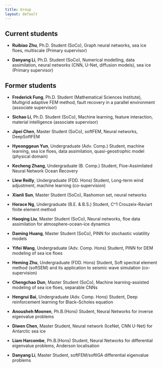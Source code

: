 ```yaml
---
title: Group
layout: default
---
```


## Current students

- **Ruibiao Zhu**, Ph.D. Student (SoCo), Graph neural networks, sea ice floes, multiscale (Primary supervisor)

- **Danyang Li**, Ph.D. Student (SoCo), Numerical modelling, data assimilation, neural networks (CNN, U-Net, diffusion models), sea ice (Primary supervisor)

## Former students

- **Frederick Fung**, Ph.D. Student (Mathematical Sciences Institute), Multigrid adaptive FEM method, fault recovery in a parallel environment (associate supervisor)

- **Sichao Li**, Ph.D. Student (SoCo), Machine learning, feature interaction, material intelligence (associate supervisor) <!-- **Riik Basu**, Ph.D. Student (SoCo), Numerical simulation (seismic wave propagation), HPC, (associate supervisor) -->

- **Jipei Chen**, Master Student (SoCo), softFEM, Neural networks, DeepSoftFEM

- **Hyeonggeun Yun**, Undergraduate (Adv. Comp.) Student, machine learning, sea ice floes, data assimilation, quasi-geostrophic model (physical domain)

- **Kecheng Zhang**, Undergraduate (B. Comp.) Student, Floe-Assimilated Neural Network Ocean Recovery

- **Llew Reilly**, Undergraduate (FDD. Hons) Student, Long-term wind adjustment, machine learning (co-supervision)

- **Xianli Sun**, Master Student (SoCo), Rashomon set, neural networks

- **Horace Ng**, Undergraduate (B.E. & B.S.) Student, C^1 Crouzeix-Raviart finite element method

- **Haoqing Liu**, Master Student (SoCo), Neural networks, floe data assimilation for atmosphere-ocean-ice dynamics

- **Daming Huang**, Master Student (SoCo), PINN for stochastic volatility models

- **Yifei Wang**, Undergraduate (Adv. Comp. Hons) Student, PINN for DEM modeling of sea ice floes

- **Heming Zhu**, Undergraduate (FDD. Hons) Student, Soft spectral element method (softSEM) and its application to seismic wave simulation (co-supervision)

- **Chengchao Dun**, Master Student (SoCo), Machine learning-assisted modeling of sea ice floes, separable CNNs

- **Hengrui Bai**, Undergraduate (Adv. Comp. Hons) Student, Deep reinforcement learning for Black–Scholes equation

- **Anousheh Moonen**, Ph.B.(Hons) Student, Neural Networks for inverse eigenvalue problems

- **Diwen Chen**, Master Student, Neural network (IceNet, CNN U-Net) for Antarctic sea ice

- **Liam Harcombe**, Ph.B.(Hons) Student, Neural Networks for differential eigenvalue problems, Anderson localisation <!-- (publication in [Journal of Computational Science](https://www.sciencedirect.com/science/article/pii/S1877750323001965) ) -->

- **Danyang Li**, Master Student, softFEM/softIGA differential eigenvalue problems <!-- (publication in [Journal of Computational Science](https://www.sciencedirect.com/science/article/pii/S1877750323000923)) -->
